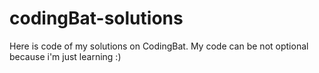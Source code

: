 # codingBat-solutions
Here is code of my solutions on CodingBat. My code can be not optional because i'm just learning :)
